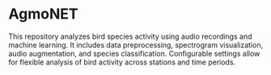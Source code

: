 # AgmoNET
This repository analyzes bird species activity using audio recordings and machine learning. It includes data preprocessing, spectrogram visualization, audio augmentation, and species classification. Configurable settings allow for flexible analysis of bird activity across stations and time periods.

